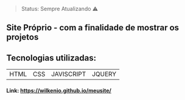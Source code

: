 > Status: Sempre Atualizando ⚠️
## Site Próprio - com a finalidade de mostrar os projetos

## Tecnologias utilizadas:
<table>
  <tr>
    <td>HTML</td>
    <td>CSS</td>
    <td>JAVISCRIPT</td>
    <td>JQUERY</td>
  </tr>
</table>

#### Link: https://wilkenio.github.io/meusite/
